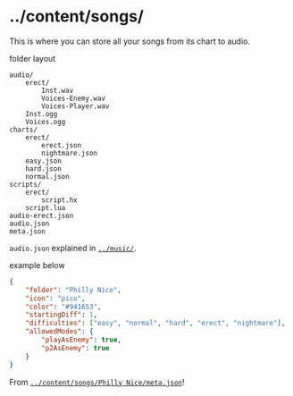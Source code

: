 # ../content/songs/
This is where you can store all your songs from its chart to audio.

folder layout
```
audio/
	erect/
		Inst.wav
		Voices-Enemy.wav
		Voices-Player.wav
	Inst.ogg
	Voices.ogg
charts/
	erect/
		erect.json
		nightmare.json
	easy.json
	hard.json
	normal.json
scripts/
	erect/
		script.hx
	script.lua
audio-erect.json
audio.json
meta.json
```
`audio.json` explained in [`../music/`](/music/).

example below
```json
{
	"folder": "Philly Nice",
	"icon": "pico",
	"color": "#941653",
	"startingDiff": 1,
	"difficulties": ["easy", "normal", "hard", "erect", "nightmare"],
	"allowedModes": {
		"playAsEnemy": true,
		"p2AsEnemy": true
	}
}
```
From [`../content/songs/Philly Nice/meta.json`](/content/songs/Philly%20Nice/meta.json)!
